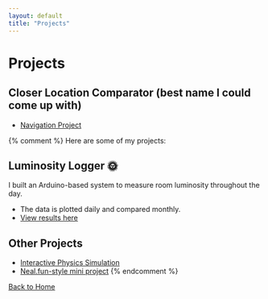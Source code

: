 ```yaml
---
layout: default
title: "Projects"
---
```


# Projects

## Closer Location Comparator (best name I could come up with)
- [Navigation Project](https://cagrieti.github.io/navigationproject.html)

{% comment %}
Here are some of my projects:

## Luminosity Logger 🌞
I built an Arduino-based system to measure room luminosity throughout the day.  
- The data is plotted daily and compared monthly.  
- [View results here](files/luminosity_graph.png)  

## Other Projects
- [Interactive Physics Simulation](https://yourgithubusername.github.io/simulation-project/)
- [Neal.fun-style mini project](https://yourgithubusername.github.io/fun-project/)
{% endcomment %}

[Back to Home](index.md)

